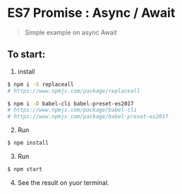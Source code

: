 # ES7 Promise : Async / Await 

> Simple example on async Await

## To start:  
1. install  
```sh
$ npm i -S replaceall 
# https://www.npmjs.com/package/replaceall  

$ npm i -D babel-cli babel-preset-es2017 
# https://www.npmjs.com/package/babel-cli  
# https://www.npmjs.com/package/babel-preset-es2017  
``` 

2. Run  
```sh
$ npm install
``` 

3. Run  
```sh
$ npm start
``` 

4. See the result on yuor terminal.  



